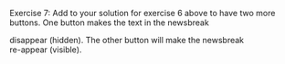 Exercise 7:
Add to your solution for exercise 6 above to have two more buttons. One button makes the text in
the newsbreak <div> disappear (hidden). The other button will make the newsbreak <div> re-appear
(visible).